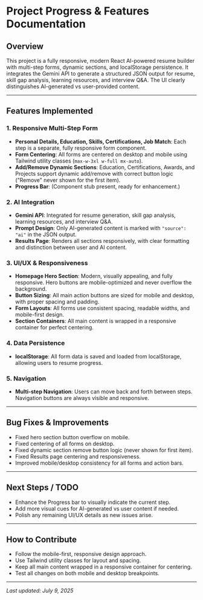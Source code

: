# Project Progress & Features Documentation

## Overview
This project is a fully responsive, modern React AI-powered resume builder with multi-step forms, dynamic sections, and localStorage persistence. It integrates the Gemini API to generate a structured JSON output for resume, skill gap analysis, learning resources, and interview Q&A. The UI clearly distinguishes AI-generated vs user-provided content.

---

## Features Implemented

### 1. Responsive Multi-Step Form
- **Personal Details, Education, Skills, Certifications, Job Match**: Each step is a separate, fully responsive form component.
- **Form Centering**: All forms are centered on desktop and mobile using Tailwind utility classes (`max-w-3xl w-full mx-auto`).
- **Add/Remove Dynamic Sections**: Education, Certifications, Awards, and Projects support dynamic add/remove with correct button logic ("Remove" never shown for the first item).
- **Progress Bar**: (Component stub present, ready for enhancement.)

### 2. AI Integration
- **Gemini API**: Integrated for resume generation, skill gap analysis, learning resources, and interview Q&A.
- **Prompt Design**: Only AI-generated content is marked with `"source": "ai"` in the JSON output.
- **Results Page**: Renders all sections responsively, with clear formatting and distinction between user and AI content.

### 3. UI/UX & Responsiveness
- **Homepage Hero Section**: Modern, visually appealing, and fully responsive. Hero buttons are mobile-optimized and never overflow the background.
- **Button Sizing**: All main action buttons are sized for mobile and desktop, with proper spacing and padding.
- **Form Layouts**: All forms use consistent spacing, readable widths, and mobile-first design.
- **Section Containers**: All main content is wrapped in a responsive container for perfect centering.

### 4. Data Persistence
- **localStorage**: All form data is saved and loaded from localStorage, allowing users to resume progress.

### 5. Navigation
- **Multi-step Navigation**: Users can move back and forth between steps. Navigation buttons are always visible and responsive.

---

## Bug Fixes & Improvements
- Fixed hero section button overflow on mobile.
- Fixed centering of all forms on desktop.
- Fixed dynamic section remove button logic (never shown for first item).
- Fixed Results page centering and responsiveness.
- Improved mobile/desktop consistency for all forms and action bars.

---

## Next Steps / TODO
- Enhance the Progress bar to visually indicate the current step.
- Add more visual cues for AI-generated vs user content if needed.
- Polish any remaining UI/UX details as new issues arise.

---

## How to Contribute
- Follow the mobile-first, responsive design approach.
- Use Tailwind utility classes for layout and spacing.
- Keep all main content wrapped in a responsive container for centering.
- Test all changes on both mobile and desktop breakpoints.

---

_Last updated: July 9, 2025_
